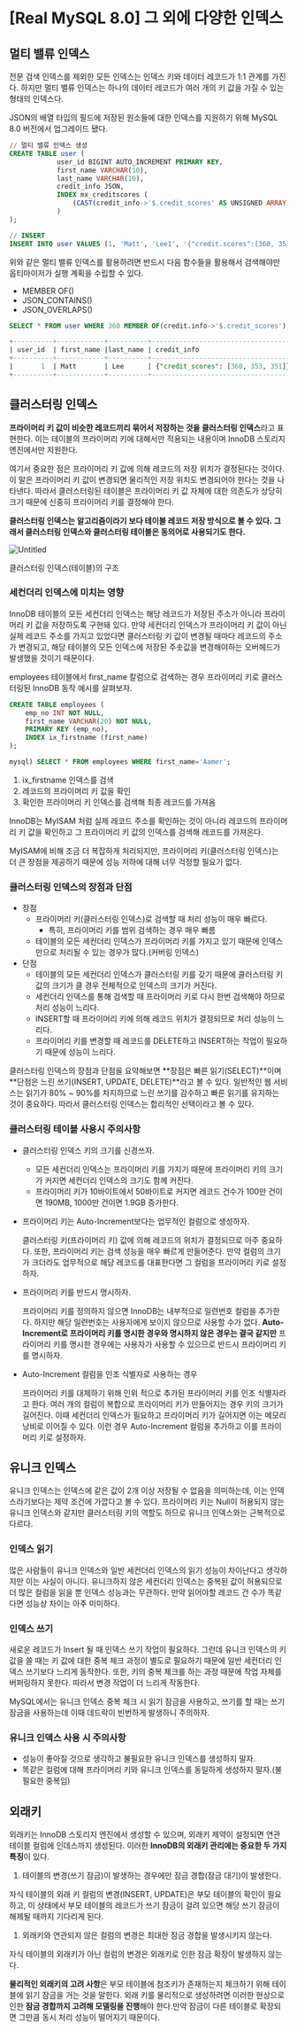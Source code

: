 # [Real MySQL 8.0] 그 외에 다양한 인덱스

## 멀티 밸류 인덱스

전문 검색 인덱스를 제외한 모든 인덱스는 인덱스 키와 데이터 레코드가 1:1 관계를 가진다. 하지만 멀티 밸류 인덱스는 하나의 데이터 레코드가 여러 개의 키 값을 가질 수 있는 형태의 인덱스다.

JSON의 배열 타입의 필드에 저장된 원소들에 대한 인덱스를 지원하기 위해 MySQL 8.0 버전에서 업그레이드 됐다.

```sql
// 멀티 밸류 인덱스 생성
CREATE TABLE user (
			user_id BIGINT AUTO_INCREMENT PRIMARY KEY, 
			first_name VARCHAR(10),
			last_name VARCHAR(10),
			credit_info JSON,
			INDEX mx_creditscores (
				(CAST(credit_info->'$.credit_scores' AS UNSIGNED ARRAY))
			)
);

// INSERT
INSERT INTO user VALUES (1, 'Matt', 'Lee1', '{"credit.scores":[360, 353, 351]}');
```

위와 같은 멀티 밸류 인덱스를 활용하려면 반드시 다음 함수들을 활용해서 검색해야만 옵티마이저가 실행 계획을 수립할 수 있다.

- MEMBER OF()
- JSON_CONTAINS()
- JSON_OVERLAPS()

```sql
SELECT * FROM user WHERE 360 MEMBER OF(credit.info->'$.credit_scores');

+----------+------------+----------+--------------------------------------+
| user_id  | first_name |last_name | credit_info                          |
+----------+------------+----------+--------------------------------------+
|       1  | Matt       | Lee      | {"credit_scores": [360, 353, 351]}   |
+----------+------------+----------+--------------------------------------+
```

## 클러스터링 인덱스

**프라이머리 키 값이 비슷한 레코드끼리 묶어서 저장하는 것을 클러스터링 인덱스**라고 표현한다. 이는 테이블의 프라이머리 키에 대해서만 적용되는 내용이며 InnoDB 스토리지 엔진에서만 지원한다.

여기서 중요한 점은 프라이머리 키 값에 의해 레코드의 저장 위치가 결정된다는 것이다. 이 말은 프라이머리 키 값이 변경되면 물리적인 저장 위치도 변경되어야 한다는 것을 나타낸다. 따라서 클러스터링된 테이블은 프라이머리 키 값 자체에 대한 의존도가 상당히 크기 때문에 신중히 프라이머리 키를 결정해야 한다.

**클러스터링 인덱스는 알고리즘이라기 보다 테이블 레코드 저장 방식으로 볼 수 있다. 그래서 클러스터링 인덱스와 클러스터링 테이블은 동의어로 사용되기도 한다.**

![Untitled](https://s3-us-west-2.amazonaws.com/secure.notion-static.com/b50e96d8-893d-4681-8ddb-74c6e3f8f3b3/Untitled.png)

클러스터링 인덱스(테이블)의 구조

### 세컨더리 인덱스에 미치는 영향

InnoDB 테이블의 모든 세컨더리 인덱스는 해당 레코드가 저장된 주소가 아니라 프라이머리 키 값을 저장하도록 구현돼 있다. 만약 세컨더리 인덱스가 프라이머리 키 값이 아닌 실제 레코드 주소를 가지고 있었다면 클러스터링 키 값이 변경될 때마다 레코드의 주소가 변경되고, 해당 테이블의 모든 인덱스에 저장된 주솟값을 변경해야하는 오버헤드가 발생했을 것이기 때문이다.

employees 테이블에서 first_name 칼럼으로 검색하는 경우 프라이머리 키로 클러스터링된 InnoDB 동작 예시를 살펴보자.

```sql
CREATE TABLE employees ( 
	emp_no INT NOT NULL,
	first_name VARCHAR(20) NOT NULL, 
	PRIMARY KEY (emp_no),
	INDEX ix_firstname (first_name)
);

mysql) SELECT * FROM employees WHERE first_name='Aamer';
```

1. ix_firstname 인덱스를 검색
2. 레코드의 프라이머리 키 값을 확인
3. 확인한 프라이머리 키 인덱스를 검색해 최종 레코드를 가져옴

InnoDB는 MyISAM 처럼 실제 레코드 주소를 확인하는 것이 아니라 레코드의 프라이머리 키 값을 확인하고 그 프라이머리 키 값의 인덱스를 검색해 레코드를 가져온다.

MyISAM에 비해 조금 더 복잡하게 처리되지만, 프라이머리 키(클러스터링 인덱스)는 더 큰 장점을 제공하기 때문에 성능 저하에 대해 너무 걱정할 필요가 없다.

### 클러스터링 인덱스의 장점과 단점

- 장점
  - 프라이머리 키(클러스터링 인덱스)로 검색할 때 처리 성능이 매우 빠르다.
    - 특히, 프라이머리 키를 범위 검색하는 경우 매우 빠름
  - 테이블의 모든 세컨더리 인덱스가 프라이머리 키를 가지고 있기 때문에 인덱스만으로 처리될 수 있는 경우가 많다.(커버링 인덱스)
- 단점
  - 테이블의 모든 세컨더리 인덱스가 클러스터링 키를 갖기 때문에 클러스터링 키 값의 크기가 클 경우 전체적으로 인덱스의 크기가 커진다.
  - 세컨더리 인덱스를 통해 검색할 때 프라이머리 키로 다시 한번 검색해야 하므로 처리 성능이 느리다.
  - INSERT할 때 프라이머리 키에 의해 레코드 위치가 결정되므로 처리 성능이 느리다.
  - 프라이머리 키를 변경할 때 레코드를 DELETE하고 INSERT하는 작업이 필요하기 때문에 성능이 느리다.


클러스터링 인덱스의 장점과 단점을 요약해보면 **장점은 빠른 읽기(SELECT)**이며 **단점은 느린 쓰기(INSERT, UPDATE, DELETE)**라고 볼 수 있다. 일반적인 웹 서비스는 읽기가 80% ~ 90%를 차지하므로 느린 쓰기를 감수하고 빠른 읽기를 유지하는 것이 중요하다. 따라서 클러스터링 인덱스는 합리적인 선택이라고 볼 수 있다.

### 클러스터링 테이블 사용시 주의사항

- 클러스터링 인덱스 키의 크기를 신경쓰자.
  - 모든 세컨더리 인덱스는 프라이머리 키를 가지기 때문에 프라이머리 키의 크기가 커지면 세컨더리 인덱스의 크기도 함께 커진다.
  - 프라이머리 키가 10바이트에서 50바이트로 커지면 레코드 건수가 100만 건이면 190MB, 1000만 건이면 1.9GB 증가한다.

- 프라이머리 키는 Auto-Increment보다는 업무적인 컬럼으로 생성하자.

  클러스터링 키(프라이머리 키) 값에 의해 레코드의 위치가 결정되므로 아주 중요하다. 또한, 프라이머리 키는 검색 성능을 매우 빠르게 만들어준다. 만약 컬럼의 크기가 크더라도 업무적으로 해당 레코드를 대표한다면 그 컬럼을 프라이머리 키로 설정하자.


- 프라이머리 키를 반드시 명시하자.

  프라이머리 키를 정의하지 않으면 InnoDB는 내부적으로 일련번호 컬럼을 추가한다. 하지만 해당 일련번호는 사용자에게 보이지 않으므로 사용할 수가 없다. **Auto-Increment로 프라이머리 키를 명시한 경우와 명시하지 않은 경우는 결국 같지만** 프라이머리 키를 명시한 경우에는 사용자가 사용할 수 있으므로 반드시 프라이머리 키를 명시하자.

- Auto-Increment 컬럼을 인조 식별자로 사용하는 경우

  프라이머리 키를 대체하기 위해 인위 적으로 추가된 프라이머리 키를 인조 식별자라고 한다. 여러 개의 컬럼이 복합으로 프라이머리 키가 만들어지는 경우 키의 크기가 길어진다. 이때 세컨더리 인덱스가 필요하고 프라이머리 키가 길어지면 이는 메모리 낭비로 이어질 수 있다. 이런 경우 Auto-Increment 컬럼을 추가하고 이를 프라이머리 키로 설정하자.


## 유니크 인덱스

유니크 인덱스는 인덱스에 같은 값이 2개 이상 저장될 수 없음을 의미하는데, 이는 인덱스라기보다는 제약 조건에 가깝다고 볼 수 있다. 프라이머리 키는 Null이 허용되지 않는 유니크 인덱스와 같지만 클러스터링 키의 역할도 하므로 유니크 인덱스와는 근복적으로 다르다.

### 인덱스 읽기

많은 사람들이 유니크 인덱스와 일반 세컨더리 인덱스의 읽기 성능이 차이난다고 생각하지만 이는 사실이 아니다. 유니크하지 않은 세컨더리 인덱스는 중복된 값이 허용되므로 더 많은 컬럼을 읽을 뿐 인덱스 성능과는 무관하다. 만약 읽어야할 레코드 건 수가 똑같다면 성능상 차이는 아주 미미하다.

### 인덱스 쓰기

새로운 레코드가 Insert 될 때 인덱스 쓰기 작업이 필요하다.
그런데 유니크 인덱스의 키 값을 쓸 때는 키 값에 대한 중복 체크 과정이 별도로 필요하기 때문에 일반 세컨더리 인덱스 쓰기보다 느리게 동작한다. 또한, 키의 중복 체크를 하는 과정 때문에 작업 자체를 버퍼링하지 못한다. 따라서 변경 작업이 더 느리게 작동한다.

MySQL에서는 유니크 인덱스 중복 체크 시 읽기 잠금을 사용하고, 쓰기를 할 때는 쓰기 잠금을 사용하는데 이때 데드락이 빈번하게 발생하니 주의하자.

### 유니크 인덱스 사용 시 주의사항

- 성능이 좋아질 것으로 생각하고 불필요한 유니크 인덱스를 생성하지 말자.
- 똑같은 컬럼에 대해 프라이머리 키와 유니크 인덱스를 동일하게 생성하지 말자.(불필요한 중복임)

## 외래키

외래키는 InnoDB 스토리지 엔진에서 생성할 수 있으며, 외래키 제약이 설정되면 연관 테이블 컬럼에 인데스까지 생성된다. 이러한 **InnoDB의 외래키 관리에는 중요한 두 가지 특징**이 있다.

1. 테이블의 변경(쓰기 잠금)이 발생하는 경우에만 잠금 경합(잠금 대기)이 발생한다.

자식 테이블의 외래 키 컬럼의 변경(INSERT, UPDATE)은 부모 테이블의 확인이 필요하고, 이 상태에서 부모 테이블의 레코드가 쓰기 잠금이 걸려 있으면 해당 쓰기 잠금이 해제될 때까지 기다리게 된다.

1. 외래키와 연관되지 않은 컬럼의 변경은 최대한 잠금 경합을 발생시키지 않는다.

자식 테이블의 외래키가 아닌 컬럼의 변경은 외래키로 인한 잠금 확장이 발생하지 않는다.

**물리적인 외래키의 고려 사항**은 부모 테이블에 참조키가 존재하는지 체크하기 위해 테이블에 읽기 잠금을 거는 것을 말한다. 외래 키를 물리적으로 생성하려면 이러한 현상으로 인한 **잠금 경합까지 고려해 모델링을 진행**해야 한다.만약 잠금이 다른 테이블로 확장되면 그만큼 동시 처리 성능이 떨어지기 때문이다.